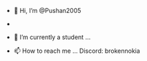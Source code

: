 - 👋 Hi, I’m @Pushan2005
- 
- 🌱 I’m currently a student ...

- 📫 How to reach me ...
      Discord: brokennokia
